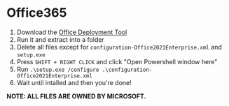 # Office365

1) Download the [Office Deployment Tool](https://www.microsoft.com/en-us/download/details.aspx?id=49117)
2) Run it and extract into a folder
3) Delete all files except for `configuration-Office2021Enterprise.xml` and `setup.exe`
4) Press `SHIFT + RIGHT CLICK` and click "Open Powershell window here"
5) Run `.\setup.exe /configure .\configuration-Office2021Enterprise.xml`
6) Wait until intalled and then you're done!

**NOTE: ALL FILES ARE OWNED BY MICROSOFT.**
